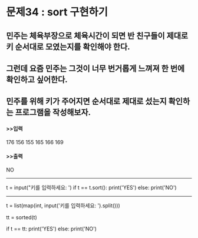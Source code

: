 # 문제34 : sort 구현하기

## 민주는 체육부장으로 체육시간이 되면 반 친구들이 제대로 키 순서대로 모였는지를 확인해야 한다.
## 그런데 요즘 민주는 그것이 너무 번거롭게 느껴져 한 번에 확인하고 싶어한다.

## 민주를 위해 키가 주어지면 순서대로 제대로 섰는지 확인하는 프로그램을 작성해보자.

#### >>입력
176 156 155 165 166 169

#### >>출력
NO

--------

t = input("키를 입력하세요: ')
if t == t.sort():
    print('YES')
else:
    print('NO')

------------

t = list(map(int, input('키를 입력하세요: ').split()))

tt = sorted(t)

if t == tt:
    print('YES')
else:
    print('NO')